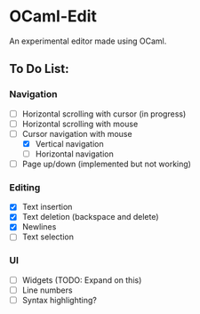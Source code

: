 # OCaml-Edit

An experimental editor made using OCaml.

## To Do List:

### Navigation
- [ ] Horizontal scrolling with cursor (in progress)
- [ ] Horizontal scrolling with mouse
- [ ] Cursor navigation with mouse
    - [x] Vertical navigation
    - [ ] Horizontal navigation
- [ ] Page up/down (implemented but not working)

### Editing
- [x] Text insertion
- [x] Text deletion (backspace and delete)
- [x] Newlines
- [ ] Text selection

### UI
- [ ] Widgets (TODO: Expand on this)
- [ ] Line numbers
- [ ] Syntax highlighting?
